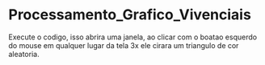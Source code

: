 # Processamento_Grafico_Vivenciais
Execute o codigo, isso abrira uma janela, ao clicar com o boatao esquerdo do mouse em qualquer lugar da tela 3x ele cirara um triangulo de cor aleatoria.
